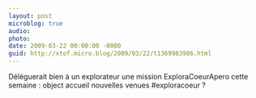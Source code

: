 ```yaml
---
layout: post
microblog: true
audio: 
photo: 
date: 2009-03-22 00:00:00 -0000
guid: http://xtof.micro.blog/2009/03/22/t1369983986.html
---
```

Déléguerait bien à un explorateur une mission ExploraCoeurApero cette semaine : object accueil nouvelles venues #exploracoeur ?
